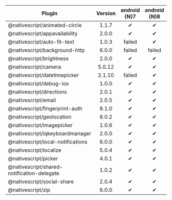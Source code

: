 | Plugin | Version | android {N}7  | android {N}8 | iOS {N}7 | iOS {N}8 |
| --- | :---: | :---: | :---: | :---: | :---: |
@nativescript/animated-circle |  1.1.7 |  ✔ |  ✔ | ✔ |  ✔
@nativescript/appavailability |  2.0.0 |  ✔ |  ✔ | ✔ |  ✔
@nativescript/auto-fit-text |  1.0.3 |  failed |  ✔ | failed |  ✔
@nativescript/background-http |  6.0.0 |  failed |  failed | ✔ |  ✔
@nativescript/brightness |  2.0.0 |  ✔ |  ✔ | ✔ |  ✔
@nativescript/camera |  5.0.12 |  ✔ |  ✔ | ✔ |  ✔
@nativescript/datetimepicker |  2.1.10 |  failed |  ✔ | failed |  ✔
@nativescript/debug-ios |  1.0.0 |  ✔ |  ✔ | ✔ |  ✔
@nativescript/directions |  2.0.1 |  ✔ |  ✔ | ✔ |  ✔
@nativescript/email |  2.0.5 |  ✔ |  ✔ | ✔ |  ✔
@nativescript/fingerprint-auth |  8.1.0 |  ✔ |  ✔ | ✔ |  ✔
@nativescript/geolocation |  8.0.2 |  ✔ |  ✔ | ✔ |  ✔
@nativescript/imagepicker |  1.0.6 |  ✔ |  ✔ | ✔ |  ✔
@nativescript/iqkeyboardmanager |  2.0.0 |  ✔ |  ✔ | ✔ |  ✔
@nativescript/local-notifications |  6.0.0 |  ✔ |  ✔ | ✔ |  ✔
@nativescript/localize |  5.0.4 |  ✔ |  ✔ | ✔ |  ✔
@nativescript/picker |  4.0.1 |  ✔ |  ✔ | ✔ |  ✔
@nativescript/shared-notification-delegate |  1.0.2 |  ✔ |  ✔ | ✔ |  ✔
@nativescript/social-share |  2.0.4 |  ✔ |  ✔ | ✔ |  ✔
@nativescript/zip |  6.0.0 |  ✔ |  ✔ | ✔ |  ✔
